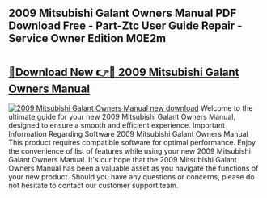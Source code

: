 ## 2009 Mitsubishi Galant Owners Manual PDF Download Free - Part-Ztc User Guide Repair - Service Owner Edition M0E2m

# <h2><a href="http://bc37752.oget.top/?id=2009+Mitsubishi+Galant+Owners+Manual">🔗Download New 👉🔴 2009 Mitsubishi Galant Owners Manual</a></h2>

[![2009 Mitsubishi Galant Owners Manual new download](https://i.imgur.com/5g1atiW.png)](http://bc37752.oget.top/?id=2009+Mitsubishi+Galant+Owners+Manual)
Welcome to the ultimate guide for your new 2009 Mitsubishi Galant Owners Manual, designed to ensure a smooth and efficient experience. Important Information Regarding Software 2009 Mitsubishi Galant Owners Manual This product requires compatible software for optimal performance. Enjoy the convenience of list of features while using your new 2009 Mitsubishi Galant Owners Manual. It's our hope that the 2009 Mitsubishi Galant Owners Manual has been a valuable asset as you navigate the functions of your new product. Should you have any questions or concerns, please do not hesitate to contact our customer support team.
